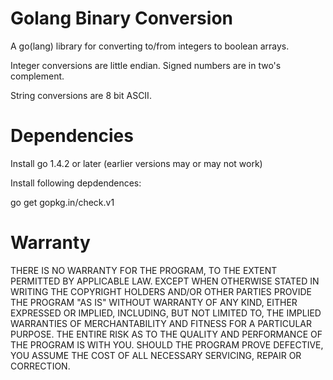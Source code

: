 # Golang Binary Conversion

A go(lang) library for converting to/from integers to boolean 
arrays.

Integer conversions are little endian. Signed numbers are in two's
complement.

String conversions are 8 bit ASCII.

# Dependencies

Install go 1.4.2 or later (earlier versions may or may not work)

Install following depdendences:

go get gopkg.in/check.v1

# Warranty

  THERE IS NO WARRANTY FOR THE PROGRAM, TO THE EXTENT PERMITTED BY
APPLICABLE LAW.  EXCEPT WHEN OTHERWISE STATED IN WRITING THE COPYRIGHT
HOLDERS AND/OR OTHER PARTIES PROVIDE THE PROGRAM "AS IS" WITHOUT WARRANTY
OF ANY KIND, EITHER EXPRESSED OR IMPLIED, INCLUDING, BUT NOT LIMITED TO,
THE IMPLIED WARRANTIES OF MERCHANTABILITY AND FITNESS FOR A PARTICULAR
PURPOSE.  THE ENTIRE RISK AS TO THE QUALITY AND PERFORMANCE OF THE PROGRAM
IS WITH YOU.  SHOULD THE PROGRAM PROVE DEFECTIVE, YOU ASSUME THE COST OF
ALL NECESSARY SERVICING, REPAIR OR CORRECTION. 
